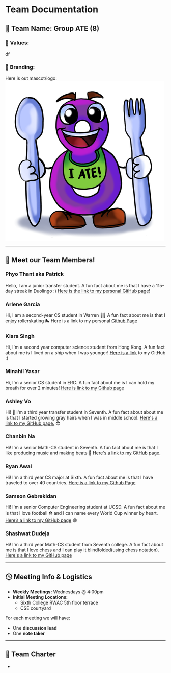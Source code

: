 # Team Documentation


## 🎱 Team Name: Group ATE (8) 

### 🌟 Values:
df

### 🎨 Branding:

Here is out mascot/logo: 
<img src="./branding/team-mascot.png" alt="mascot image" width="500"/>

---

## 👥 Meet our Team Members!

### Phyo Thant aka Patrick
Hello, I am a junior transfer student. A fun fact about me is that I have a 115-day streak in Duolingo :) [Here is the link to my personal GitHub page!](https://phyoth.github.io/CSE-110-lab1/)


### Arlene Garcia
Hi, I am a second-year CS student in Warren 🤟🏽 A fun fact about me is that I enjoy rollerskating 🛼
Here is a link to my personal [Github Page](https://arlenecse.github.io/arlene-github-user-page/)

###  Kiara Singh
Hi, I'm a second year computer science student from Hong Kong. A fun fact about me is I lived on a ship when I was younger! [Here is a link](https://github.com/Kiarasinghh) to my GitHub :)

### Minahil Yasar
Hi, I'm a senior CS student in ERC. A fun fact about me is I can hold my breath for over 2 minutes! [Here is link to my Github page](https://minahilyasar.github.io/cse110/) 

### Ashley Vo
Hi! 👋 I'm a third year transfer student in Seventh. A fun fact about about me is that I started growing gray hairs when I was in middle school. [Here's a link to my GitHub page.](https://avo-ucsd.github.io/avo-page/) 😎

### Chanbin Na
Hi! I'm a senior Math-CS student in Seventh. A fun fact about me is that I like producing music and making beats 🎹 [Here's a link to my GitHub page.](https://chanbinna.github.io/Github-User-Page/)

### Ryan Awal
Hi! I'm a third year CS major at Sixth. A fun fact about me is that I have traveled to over 40 countries. [Here is a link to my Github Page](https://ryanawal12.github.io/Lab1CSE110/)

### Samson Gebrekidan  
Hi! I'm a senior Computer Engineering student at UCSD. A fun fact about me is that I love football ⚽ and I can name every World Cup winner by heart. [Here’s a link to my GitHub page](https://samat4e.github.io/Samson-User-Page.github.io/) 😄

### Shashwat Dudeja
Hi! I'm a third year Math-CS student from Seventh college. A fun fact about me is that I love chess and I can play it blindfolded(using chess notation). [Here's a link to my GitHub page](https://github.com/shash31/CSE110Lab1)

---

## 🕓 Meeting Info & Logistics
- **Weekly Meetings:** Wednesdays @ 4:00pm
- **Initial Meeting Locations:**
    - Sixth College RWAC 5th floor terrace 
    - CSE courtyard 

For each meeting we will have:
- One **discussion lead**
- One **note taker**

---
## 💼 Team Charter
- 
